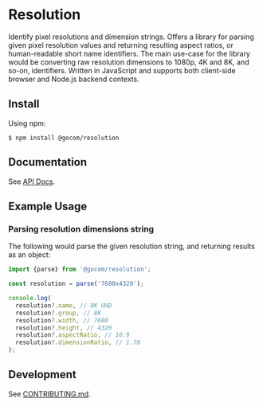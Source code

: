 Resolution
=====

Identify pixel resolutions and dimension strings. Offers a library for parsing given pixel resolution values and
returning  resulting aspect ratios, or human-readable short name identifiers. The main use-case for the library would
be converting raw resolution  dimensions to 1080p, 4K and 8K, and so-on, identifiers. Written in JavaScript and supports
both client-side browser and Node.js backend contexts.

Install
-----

Using npm:

```shell
$ npm install @gocom/resolution
```

Documentation
-----

See [API Docs](https://github.com/gocom/resolution/blob/docs/Public/API.md).

Example Usage
----

### Parsing resolution dimensions string

The following would parse the given resolution string, and returning results as an object:

```typescript
import {parse} from '@gocom/resolution';

const resolution = parse('7680x4320');

console.log(
  resolution?.name, // 8K UHD
  resolution?.group, // 8K
  resolution?.width, // 7680
  resolution?.height, // 4320
  resolution?.aspectRatio, // 16:9
  resolution?.dimensionRatio, // 1.78
);
```

Development
-----

See [CONTRIBUTING.md](https://github.com/gocom/resolution/blob/master/CONTRIBUTING.md).
